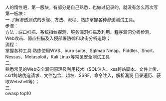 人的惰性吧，第一版块，有部分是自己熟悉，也做过记录的，就没有怎么再次写  
第一板块：  
一.了解渗透测试的步骤、方法、流程、熟练掌握各种渗透测试工具。  
步骤：  
方法：端口扫描、系统指纹探测、服务漏洞扫描及利用、程序漏洞分析检测、Web攻击、弱点扫描及入侵部署防御和攻击分析追踪；  
流程：  
掌握各种工具:熟练使用WVS、burp suite、Sqlmap Nmap、Fiddler、Snort、Nessus、Metasploit，Kali Linux等常见安全测试工具  
二.  
熟悉常见的Web安全漏洞原理及利用技术（SQL注入、xss跨站脚本、文件上传、csrf跨站伪造请求、文件包含、越权、SSRF，命令注入，解析漏洞 目录遍历、获取Webshell等）；  
三.  
owasp top10  
